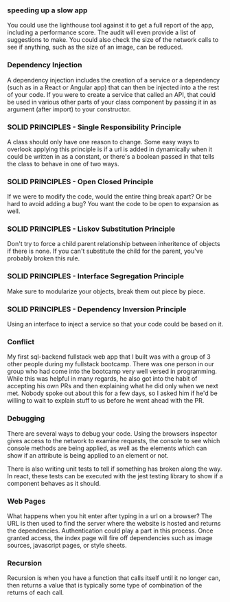 ### speeding up a slow app

You could use the lighthouse tool against it to get a full report of the app, including a performance score. The audit will even provide a list of suggestions to make. You could also check the size of the network calls to see if anything, such as the size of an image, can be reduced.

### Dependency Injection

A dependency injection includes the creation of a service or a dependency (such as in a React or Angular app) that can then be injected into a the rest
of your code. If you were to create a service that called an API, that could be used in various other parts of your class component by passing it in as argument (after import) to your constructor.

### SOLID PRINCIPLES - Single Responsibility Principle

A class should only have one reason to change. Some easy ways to overlook applying this principle is if a url is added in dynamically when it could be written in as a constant, or there's a boolean passed in that tells the class to behave in one of two ways.

### SOLID PRINCIPLES - Open Closed Principle

If we were to modify the code, would the entire thing break apart? Or be hard to avoid adding a bug? You want the code to be open to expansion as well.

### SOLID PRINCIPLES - Liskov Substitution Principle

Don't try to force a child parent relationship between inheritence of objects if there is none. If you can't substitute the child for the parent, you've probably broken this rule.

### SOLID PRINCIPLES - Interface Segregation Principle

Make sure to modularize your objects, break them out piece by piece.

### SOLID PRINCIPLES - Dependency Inversion Principle

Using an interface to inject a service so that your code could be based on it.

### Conflict

My first sql-backend fullstack web app that I built was with a group of 3 other people during my fullstack bootcamp. There was one person in our group who had come into the bootcamp very well versed in programming. While this was helpful in many regards, he also got into the habit of accepting his own PRs and then explaining what he did only when we next met. Nobody spoke out about this for a few days, so I asked him if he'd be willing to wait to explain stuff to us before he went ahead with the PR.

### Debugging

There are several ways to debug your code. Using the browsers inspector gives access to the network to examine requests, the console to see which console methods are being applied, as well as the elements which can show if an attribute is being applied to an element or not.

There is also writing unit tests to tell if something has broken along the way. In react, these tests can be executed with the jest testing library to show if a component behaves as it should.

### Web Pages

What happens when you hit enter after typing in a url on a browser? The URL is then used to find the server where the website is hosted and returns the dependencies. Authentication could play a part in this process. Once granted access, the index page will fire off dependencies such as image sources, javascript pages, or style sheets.

### Recursion

Recursion is when you have a function that calls itself until it no longer can, then returns a value that is typically some type of combination of the returns of each call. 


